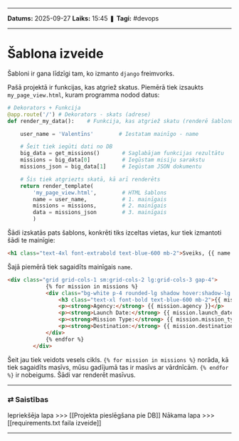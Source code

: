 ___

**Datums:** 2025-09-27
**Laiks:** 15:45
❚ **Tagi:** #devops 

---
# Šablona izveide

Šabloni ir gana līdzīgi tam, ko izmanto `django` freimvorks.

Pašā projektā ir funkcijas, kas atgriež skatus. Piemērā tiek izsaukts `my_page_view.html`, kuram programma nodod datus:

```python
# Dekorators + Funkcija
@app.route('/') # Dekorators - skats (adrese)
def render_my_data():    # Funkcija, kas atgriež skatu (renderē šablonu un nodod datus)

    user_name = 'Valentīns'        # Iestatam mainīgo - name

    # Šeit tiek iegūti dati no DB
    big_data = get_missions()       # Saglabājam funkcijas rezultātu
    missions = big_data[0]          # Iegūstam misiju sarakstu
    missions_json = big_data[1]     # Iegūstam JSON dokumentu

    # Šis tiek atgriezts skatā, kā arī renderēts
    return render_template(
        'my_page_view.html',        # HTML šablons
        name = user_name,           # 1. mainīgais
        missions = missions,        # 2. mainīgais
        data = missions_json        # 3. mainīgais
        )
```

Šādi izskatās pats šablons, konkrēti tiks izceltas vietas, kur tiek izmantoti šādi te mainīgie:

```html
<h1 class="text-4xl font-extrabold text-blue-600 mb-2">Sveiks, {{ name }}!</h1>
```

Šajā piemērā tiek sagaidīts mainīgais `name`.

```html
<div class="grid grid-cols-1 sm:grid-cols-2 lg:grid-cols-3 gap-4">
            {% for mission in missions %}
            <div class="bg-white p-4 rounded-lg shadow hover:shadow-lg transition duration-300">
                <h3 class="text-xl font-bold text-blue-600 mb-2">{{ mission.name }}</h3>
                <p><strong>Agency:</strong> {{ mission.agency }}</p>
                <p><strong>Launch Date:</strong> {{ mission.launch_date }}</p>
                <p><strong>Mission Type:</strong> {{ mission.mission_type }}</p>
                <p><strong>Destination:</strong> {{ mission.destination }}</p>
            </div>
            {% endfor %}
        </div>
```

Šeit jau tiek veidots vesels cikls. `{% for mission in missions %}` norāda, kā tiek sagaidīts masīvs, mūsu gadījumā tas ir masīvs ar vārdnīcām. `{% endfor %}` ir nobeigums. Šādi var renderēt masīvus.

---
### ⇄ Saistības

Iepriekšēja lapa >>> [[Projekta pieslēgšana pie DB]]
Nākama lapa >>> [[requirements.txt faila izveide]]

---